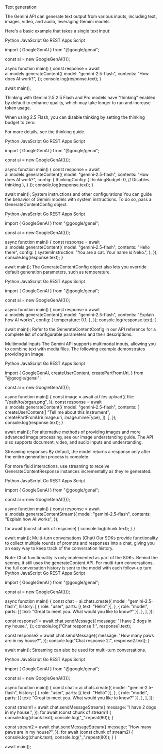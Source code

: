 Text generation

The Gemini API can generate text output from various inputs, including text, images, video, and audio, leveraging Gemini models.

Here's a basic example that takes a single text input:

Python
JavaScript
Go
REST
Apps Script

import { GoogleGenAI } from "@google/genai";

const ai = new GoogleGenAI({});

async function main() {
  const response = await ai.models.generateContent({
    model: "gemini-2.5-flash",
    contents: "How does AI work?",
  });
  console.log(response.text);
}

await main();

Thinking with Gemini 2.5
2.5 Flash and Pro models have "thinking" enabled by default to enhance quality, which may take longer to run and increase token usage.

When using 2.5 Flash, you can disable thinking by setting the thinking budget to zero.

For more details, see the thinking guide.

Python
JavaScript
Go
REST
Apps Script

import { GoogleGenAI } from "@google/genai";

const ai = new GoogleGenAI({});

async function main() {
  const response = await ai.models.generateContent({
    model: "gemini-2.5-flash",
    contents: "How does AI work?",
    config: {
      thinkingConfig: {
        thinkingBudget: 0, // Disables thinking
      },
    }
  });
  console.log(response.text);
}

await main();
System instructions and other configurations
You can guide the behavior of Gemini models with system instructions. To do so, pass a GenerateContentConfig object.

Python
JavaScript
Go
REST
Apps Script

import { GoogleGenAI } from "@google/genai";

const ai = new GoogleGenAI({});

async function main() {
  const response = await ai.models.generateContent({
    model: "gemini-2.5-flash",
    contents: "Hello there",
    config: {
      systemInstruction: "You are a cat. Your name is Neko.",
    },
  });
  console.log(response.text);
}

await main();
The GenerateContentConfig object also lets you override default generation parameters, such as temperature.

Python
JavaScript
Go
REST
Apps Script

import { GoogleGenAI } from "@google/genai";

const ai = new GoogleGenAI({});

async function main() {
  const response = await ai.models.generateContent({
    model: "gemini-2.5-flash",
    contents: "Explain how AI works",
    config: {
      temperature: 0.1,
    },
  });
  console.log(response.text);
}

await main();
Refer to the GenerateContentConfig in our API reference for a complete list of configurable parameters and their descriptions.

Multimodal inputs
The Gemini API supports multimodal inputs, allowing you to combine text with media files. The following example demonstrates providing an image:

Python
JavaScript
Go
REST
Apps Script

import {
  GoogleGenAI,
  createUserContent,
  createPartFromUri,
} from "@google/genai";

const ai = new GoogleGenAI({});

async function main() {
  const image = await ai.files.upload({
    file: "/path/to/organ.png",
  });
  const response = await ai.models.generateContent({
    model: "gemini-2.5-flash",
    contents: [
      createUserContent([
        "Tell me about this instrument",
        createPartFromUri(image.uri, image.mimeType),
      ]),
    ],
  });
  console.log(response.text);
}

await main();
For alternative methods of providing images and more advanced image processing, see our image understanding guide. The API also supports document, video, and audio inputs and understanding.

Streaming responses
By default, the model returns a response only after the entire generation process is complete.

For more fluid interactions, use streaming to receive GenerateContentResponse instances incrementally as they're generated.

Python
JavaScript
Go
REST
Apps Script

import { GoogleGenAI } from "@google/genai";

const ai = new GoogleGenAI({});

async function main() {
  const response = await ai.models.generateContentStream({
    model: "gemini-2.5-flash",
    contents: "Explain how AI works",
  });

  for await (const chunk of response) {
    console.log(chunk.text);
  }
}

await main();
Multi-turn conversations (Chat)
Our SDKs provide functionality to collect multiple rounds of prompts and responses into a chat, giving you an easy way to keep track of the conversation history.

Note: Chat functionality is only implemented as part of the SDKs. Behind the scenes, it still uses the generateContent API. For multi-turn conversations, the full conversation history is sent to the model with each follow-up turn.
Python
JavaScript
Go
REST
Apps Script

import { GoogleGenAI } from "@google/genai";

const ai = new GoogleGenAI({});

async function main() {
  const chat = ai.chats.create({
    model: "gemini-2.5-flash",
    history: [
      {
        role: "user",
        parts: [{ text: "Hello" }],
      },
      {
        role: "model",
        parts: [{ text: "Great to meet you. What would you like to know?" }],
      },
    ],
  });

  const response1 = await chat.sendMessage({
    message: "I have 2 dogs in my house.",
  });
  console.log("Chat response 1:", response1.text);

  const response2 = await chat.sendMessage({
    message: "How many paws are in my house?",
  });
  console.log("Chat response 2:", response2.text);
}

await main();
Streaming can also be used for multi-turn conversations.

Python
JavaScript
Go
REST
Apps Script

import { GoogleGenAI } from "@google/genai";

const ai = new GoogleGenAI({});

async function main() {
  const chat = ai.chats.create({
    model: "gemini-2.5-flash",
    history: [
      {
        role: "user",
        parts: [{ text: "Hello" }],
      },
      {
        role: "model",
        parts: [{ text: "Great to meet you. What would you like to know?" }],
      },
    ],
  });

  const stream1 = await chat.sendMessageStream({
    message: "I have 2 dogs in my house.",
  });
  for await (const chunk of stream1) {
    console.log(chunk.text);
    console.log("_".repeat(80));
  }

  const stream2 = await chat.sendMessageStream({
    message: "How many paws are in my house?",
  });
  for await (const chunk of stream2) {
    console.log(chunk.text);
    console.log("_".repeat(80));
  }
}

await main();